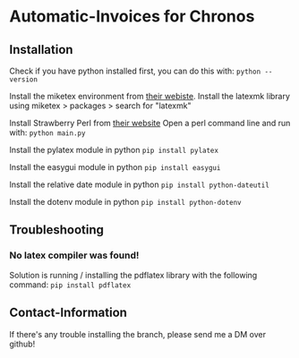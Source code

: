 # Automatic-Invoices for Chronos

## Installation
Check if you have python installed first, you can do this with:
` python --version `

Install the miketex environment from [their webiste](https://miktex.org/download).
Install the latexmk library using miketex > packages > search for "latexmk"

Install Strawberry Perl from [their website](https://strawberryperl.com/)
Open a perl command line and run with:
`python main.py`

Install the pylatex module in python
`pip install pylatex`

Install the easygui module in python
`pip install easygui`

Install the relative date module in python
`pip install python-dateutil`

Install the dotenv module in python
`pip install python-dotenv`

## Troubleshooting
### No latex compiler was found!
Solution is running / installing the pdflatex library with the following command: `pip install pdflatex`


## Contact-Information
If there's any trouble installing the branch, please send me a DM over github!
